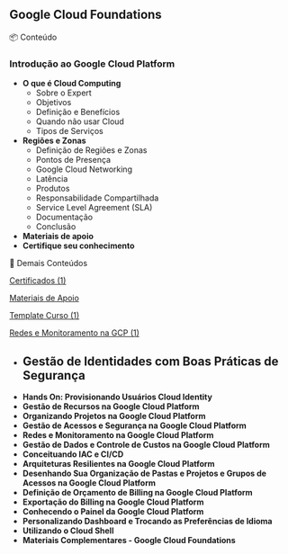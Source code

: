 
## Google Cloud Foundations

<aside>
📦 Conteúdo

</aside>

### **Introdução ao Google Cloud Platform**

- **O que é Cloud Computing**
    - Sobre o Expert
    - Objetivos
    - Definição e Benefícios
    - Quando não usar Cloud
    - Tipos de Serviços
- **Regiões e Zonas**
    - Definição de Regiões e Zonas
    - Pontos de Presença
    - Google Cloud Networking
    - Latência
    - Produtos
    - Responsabilidade Compartilhada
    - Service Level Agreement (SLA)
    - Documentação
    - Conclusão
- **Materiais de apoio**
- **Certifique seu conhecimento**

<aside>
📲 Demais Conteúdos

</aside>

[Certificados (1)]()

[Materiais de Apoio]()


[Template Curso (1)]()

[Redes e Monitoramento na GCP (1)]()

- **Gestão de Identidades com Boas Práticas de Segurança**
    - 
- **Hands On: Provisionando Usuários Cloud Identity**
- **Gestão de Recursos na Google Cloud Platform**
- **Organizando Projetos na Google Cloud Platform**
- **Gestão de Acessos e Segurança na Google Cloud Platform**
- **Redes e Monitoramento na Google Cloud Platform**
- **Gestão de Dados e Controle de Custos na Google Cloud Platform**
- **Conceituando IAC e CI/CD**
- **Arquiteturas Resilientes na Google Cloud Platform**
- **Desenhando Sua Organização de Pastas e Projetos e Grupos de Acessos na Google Cloud Platform**
- **Definição de Orçamento de Billing na Google Cloud Platform**
- **Exportação do Billing na Google Cloud Platform**
- **Conhecendo o Painel da Google Cloud Platform**
- **Personalizando Dashboard e Trocando as Preferências de Idioma**
- **Utilizando o Cloud Shell**
- **Materiais Complementares - Google Cloud Foundations**